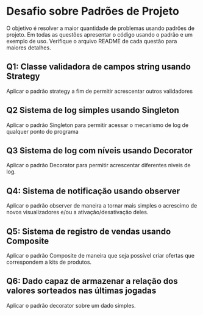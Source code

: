 # Desafio sobre Padrões de Projeto
O objetivo é resolver a maior quantidade de problemas usando padrões de projeto. Em todas as questões apresentar o código usando o padrão e um exemplo de uso. Verifique o arquivo README de cada questão para maiores detalhes.

## Q1: Classe validadora de campos string usando Strategy
Aplicar o padrão strategy a fim de permitir acrescentar outros validadores
## Q2 Sistema de log simples usando Singleton
Aplicar o padrão Singleton para permitir acessar o mecanismo de log de qualquer ponto do programa
## Q3 Sistema de log com níveis usando Decorator
Aplicar o padrão Decorator para permitir acrescentar diferentes niveis de log.
## Q4: Sistema de notificação usando observer
Aplicar o padrão observer de maneira a tornar mais simples o acrescimo de novos visualizadores e/ou a ativação/desativação deles.
## Q5: Sistema de registro de vendas usando Composite
Aplicar o padrão Composite de maneira que seja possível criar ofertas que correspondem a kits de produtos.
## Q6: Dado capaz de armazenar a relação dos valores sorteados nas últimas jogadas
Aplicar o padrão decorator sobre um dado simples.
